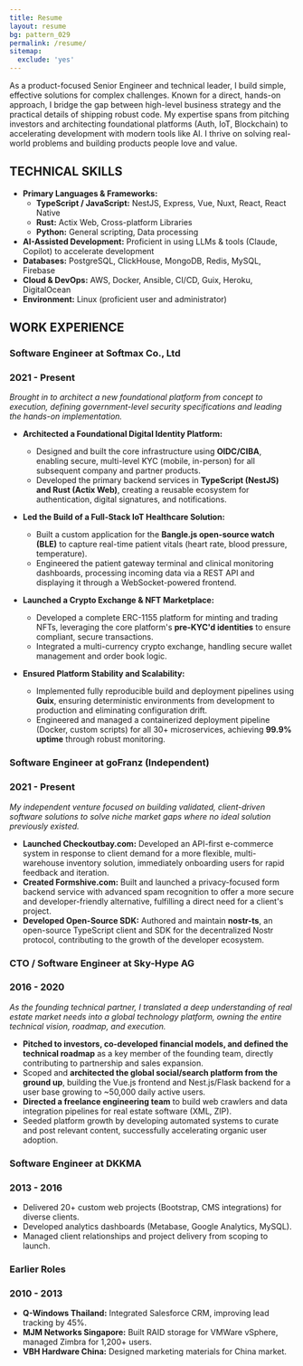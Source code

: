 ```yaml
---
title: Resume
layout: resume
bg: pattern_029
permalink: /resume/
sitemap:
  exclude: 'yes'
---
```


As a product-focused Senior Engineer and technical leader, I build simple, effective solutions for complex challenges. Known for a direct, hands-on approach, I bridge the gap between high-level business strategy and the practical details of shipping robust code. My expertise spans from pitching investors and architecting foundational platforms (Auth, IoT, Blockchain) to accelerating development with modern tools like AI. I thrive on solving real-world problems and building products people love and value.

## TECHNICAL SKILLS

* **Primary Languages & Frameworks:**
    * **TypeScript / JavaScript:** NestJS, Express, Vue, Nuxt, React, React Native
    * **Rust:** Actix Web, Cross-platform Libraries
    * **Python:** General scripting, Data processing
* **AI-Assisted Development:** Proficient in using LLMs & tools (Claude, Copilot) to accelerate development
* **Databases:** PostgreSQL, ClickHouse, MongoDB, Redis, MySQL, Firebase
* **Cloud & DevOps:** AWS, Docker, Ansible, CI/CD, Guix, Heroku, DigitalOcean
* **Environment:** Linux (proficient user and administrator)

## WORK EXPERIENCE

<div class="item-header">
    <h3>Software Engineer at Softmax Co., Ltd</h3>
    <h3>2021 - Present</h3>
</div>

*Brought in to architect a new foundational platform from concept to execution, defining government-level security specifications and leading the hands-on implementation.*

* **Architected a Foundational Digital Identity Platform:**
    * Designed and built the core infrastructure using **OIDC/CIBA**, enabling secure, multi-level KYC (mobile, in-person) for all subsequent company and partner products.
    * Developed the primary backend services in **TypeScript (NestJS) and Rust (Actix Web)**, creating a reusable ecosystem for authentication, digital signatures, and notifications.

* **Led the Build of a Full-Stack IoT Healthcare Solution:**
    * Built a custom application for the **Bangle.js open-source watch (BLE)** to capture real-time patient vitals (heart rate, blood pressure, temperature).
    * Engineered the patient gateway terminal and clinical monitoring dashboards, processing incoming data via a REST API and displaying it through a WebSocket-powered frontend.

* **Launched a Crypto Exchange & NFT Marketplace:**
    * Developed a complete ERC-1155 platform for minting and trading NFTs, leveraging the core platform's **pre-KYC'd identities** to ensure compliant, secure transactions.
    * Integrated a multi-currency crypto exchange, handling secure wallet management and order book logic.

* **Ensured Platform Stability and Scalability:**
    * Implemented fully reproducible build and deployment pipelines using **Guix**, ensuring deterministic environments from development to production and eliminating configuration drift.
    * Engineered and managed a containerized deployment pipeline (Docker, custom scripts) for all 30+ microservices, achieving **99.9% uptime** through robust monitoring.

<div class="item-header">
    <h3>Software Engineer at goFranz (Independent)</h3>
    <h3>2021 - Present</h3>
</div>

*My independent venture focused on building validated, client-driven software solutions to solve niche market gaps where no ideal solution previously existed.*

* **Launched Checkoutbay.com:** Developed an API-first e-commerce system in response to client demand for a more flexible, multi-warehouse inventory solution, immediately onboarding users for rapid feedback and iteration.
* **Created Formshive.com:** Built and launched a privacy-focused form backend service with advanced spam recognition to offer a more secure and developer-friendly alternative, fulfilling a direct need for a client's project.
* **Developed Open-Source SDK:** Authored and maintain **nostr-ts**, an open-source TypeScript client and SDK for the decentralized Nostr protocol, contributing to the growth of the developer ecosystem.

<div class="item-header">
    <h3>CTO / Software Engineer at Sky-Hype AG</h3>
    <h3>2016 - 2020</h3>
</div>

*As the founding technical partner, I translated a deep understanding of real estate market needs into a global technology platform, owning the entire technical vision, roadmap, and execution.*

* **Pitched to investors, co-developed financial models, and defined the technical roadmap** as a key member of the founding team, directly contributing to partnership and sales expansion.
* Scoped and **architected the global social/search platform from the ground up**, building the Vue.js frontend and Nest.js/Flask backend for a user base growing to ~50,000 daily active users.
* **Directed a freelance engineering team** to build web crawlers and data integration pipelines for real estate software (XML, ZIP).
* Seeded platform growth by developing automated systems to curate and post relevant content, successfully accelerating organic user adoption.

<div class="item-header">
    <h3>Software Engineer at DKKMA</h3>
    <h3>2013 - 2016</h3>
</div>

* Delivered 20+ custom web projects (Bootstrap, CMS integrations) for diverse clients.
* Developed analytics dashboards (Metabase, Google Analytics, MySQL).
* Managed client relationships and project delivery from scoping to launch.

<div class="item-header">
    <h3>Earlier Roles</h3>
    <h3>2010 - 2013</h3>
</div>

* **Q-Windows Thailand:** Integrated Salesforce CRM, improving lead tracking by 45%.
* **MJM Networks Singapore:** Built RAID storage for VMWare vSphere, managed Zimbra for 1,200+ users.
* **VBH Hardware China:** Designed marketing materials for China market.
